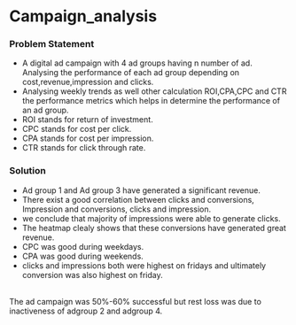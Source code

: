 # Campaign_analysis
### Problem Statement
 - A digital ad campaign with 4 ad groups having n number of ad. Analysing the performance of each ad group depending on cost,revenue,impression and clicks. 
 - Analysing weekly trends as well other calculation ROI,CPA,CPC and CTR the performance metrics which helps in determine the performance of an ad group.
- ROI stands for return of investment.
- CPC stands for cost per click.
- CPA stands for cost per impression.
- CTR stands for click through rate.
### Solution
- Ad group 1 and Ad group 3 have generated a significant revenue.
- There exist a good correlation between clicks and conversions, Impression and conversions, clicks and impression.
- we conclude that majority of impressions were able to generate clicks.
- The heatmap clealy shows that these conversions have generated great revenue.
- CPC was good during weekdays.
- CPA was good during weekends.
- clicks and impressions both were highest on fridays and ultimately conversion was also highest on friday.
</br>
The ad campaign was 50%-60% successful but rest loss was due to inactiveness of adgroup 2 and adgroup 4.
